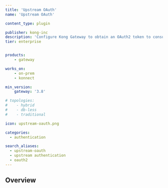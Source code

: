 ```yaml
---
title: 'Upstream OAuth'
name: 'Upstream OAuth'

content_type: plugin

publisher: kong-inc
description: 'Configure Kong Gateway to obtain an OAuth2 token to consume an upstream API'
tier: enterprise


products:
    - gateway

works_on:
    - on-prem
    - konnect

min_version:
    gateway: '3.8'

# topologies:
#    - hybrid
#    - db-less
#    - traditional

icon: upstream-oauth.png

categories:
  - authentication

search_aliases:
  - upstream-oauth
  - upstream authentication
  - oauth2
---
```


## Overview
